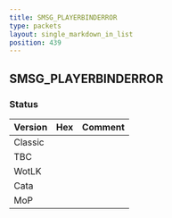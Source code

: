 ```yaml
---
title: SMSG_PLAYERBINDERROR
type: packets
layout: single_markdown_in_list
position: 439
---
```


## SMSG_PLAYERBINDERROR

### Status

Version | Hex | Comment
---------- | ---------- | ---------- 
Classic |  |  
TBC |  |  
WotLK |  |  
Cata |  |  
MoP |  |  